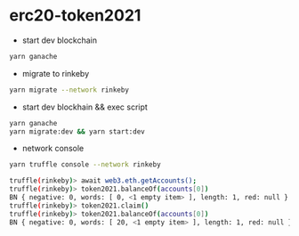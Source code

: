 # erc20-token2021

- start dev blockchain
```bash
yarn ganache
```

- migrate to rinkeby
```bash
yarn migrate --network rinkeby
```

- start dev blockhain && exec script
```bash
yarn ganache
yarn migrate:dev && yarn start:dev
```

- network console
```bash
yarn truffle console --network rinkeby
```

```bash
truffle(rinkeby)> await web3.eth.getAccounts();
truffle(rinkeby)> token2021.balanceOf(accounts[0])
BN { negative: 0, words: [ 0, <1 empty item> ], length: 1, red: null }
truffle(rinkeby)> token2021.claim()
truffle(rinkeby)> token2021.balanceOf(accounts[0])
BN { negative: 0, words: [ 20, <1 empty item> ], length: 1, red: null }
```
